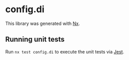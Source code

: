# config.di

This library was generated with [Nx](https://nx.dev).

## Running unit tests

Run `nx test config.di` to execute the unit tests via [Jest](https://jestjs.io).
